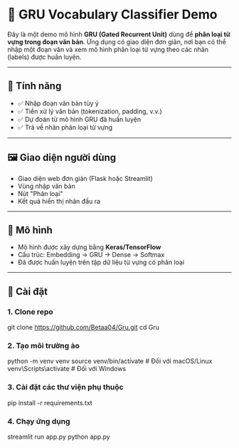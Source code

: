 # 🧠 GRU Vocabulary Classifier Demo

Đây là một demo mô hình **GRU (Gated Recurrent Unit)** dùng để **phân loại từ vựng trong đoạn văn bản**. Ứng dụng có giao diện đơn giản, nơi bạn có thể nhập một đoạn văn và xem mô hình phân loại từ vựng theo các nhãn (labels) được huấn luyện.

---

## 🚀 Tính năng

- ✅ Nhập đoạn văn bản tùy ý
- ✅ Tiền xử lý văn bản (tokenization, padding, v.v.)
- ✅ Dự đoán từ mô hình GRU đã huấn luyện
- ✅ Trả về nhãn phân loại từ vựng

---

## 🖼️ Giao diện người dùng

- Giao diện web đơn giản (Flask hoặc Streamlit)
- Vùng nhập văn bản
- Nút "Phân loại"
- Kết quả hiển thị nhãn đầu ra

---

## 🧪 Mô hình

- Mô hình được xây dựng bằng **Keras/TensorFlow**
- Cấu trúc: Embedding → GRU → Dense → Softmax
- Đã được huấn luyện trên tập dữ liệu từ vựng có phân loại

---

## 🧰 Cài đặt

### 1. Clone repo

git clone https://github.com/Betaa04/Gru.git
cd Gru

### 2. Tạo môi trường ảo

python -m venv venv
source venv/bin/activate   # Đối với macOS/Linux
venv\Scripts\activate      # Đối với Windows

### 3. Cài đặt các thư viện phụ thuộc

pip install -r requirements.txt

### 4. Chạy ứng dụng

streamlit run app.py
python app.py
